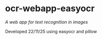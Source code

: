 # ocr-webapp-easyocr
*A web app for text recognition in images*

Developed 22/11/25 using easyocr and pillow
